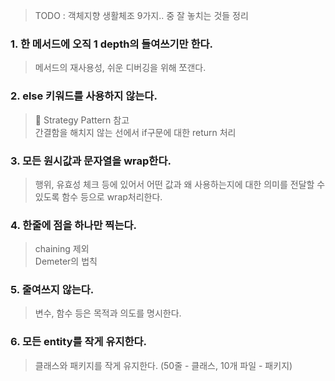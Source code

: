 > TODO : 객체지향 생활체조 9가지.. 중 잘 놓치는 것들 정리

### 1. 한 메서드에 오직 1 depth의 들여쓰기만 한다.
> 메서드의 재사용성, 쉬운 디버깅을 위해 쪼갠다.

### 2. else 키워드를 사용하지 않는다.
> Strategy Pattern 참고  
> 간결함을 해치지 않는 선에서 if구문에 대한 return 처리

### 3. 모든 원시값과 문자열을 wrap한다.
> 행위, 유효성 체크 등에 있어서 어떤 값과 왜 사용하는지에 대한 의미를 전달할 수 있도록 함수 등으로 wrap처리한다.

### 4. 한줄에 점을 하나만 찍는다.
> chaining 제외  
> Demeter의 법칙

### 5. 줄여쓰지 않는다.
> 변수, 함수 등은 목적과 의도를 명시한다.

### 6. 모든 entity를 작게 유지한다.
> 클래스와 패키지를 작게 유지한다. (50줄 - 클래스, 10개 파일 - 패키지)
